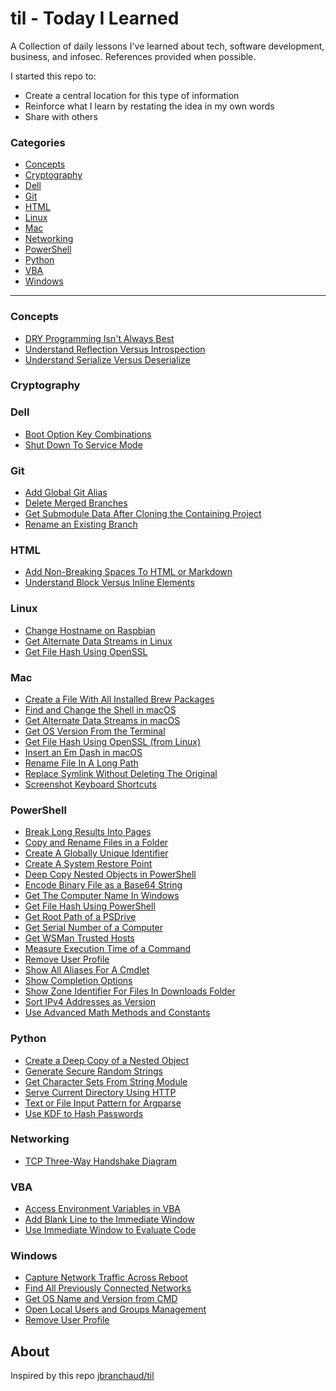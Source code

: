 # til - Today I Learned

A Collection of daily lessons I've learned about tech, software development, business, and infosec.
References provided when possible.

I started this repo to:

+ Create a central location for this type of information
+ Reinforce what I learn by restating the idea in my own words
+ Share with others

### Categories

+ [Concepts](#concepts)
+ [Cryptography](#cryptography)
+ [Dell](#dell)
+ [Git](#git)
+ [HTML](#html)
+ [Linux](#linux)
+ [Mac](#mac)
+ [Networking](#networking)
+ [PowerShell](#powershell)
+ [Python](#python)
+ [VBA](#vba)
+ [Windows](#windows)

---

### Concepts

+ [DRY Programming Isn't Always Best](concepts/dry-programming-isnt-always-best.md)
+ [Understand Reflection Versus Introspection](concepts/understand-reflection-versus-introspection.md)
+ [Understand Serialize Versus Deserialize](concepts/understand-serialize-versus-deserialize.md)

### Cryptography

### Dell

+ [Boot Option Key Combinations](dell/boot-option-key-combinations.md)
+ [Shut Down To Service Mode](dell/shut-down-to-service-mode.md)

### Git

+ [Add Global Git Alias](git/add-global-git-alias.md)
+ [Delete Merged Branches](git/delete-merged-branches.md)
+ [Get Submodule Data After Cloning the Containing Project](git/get-submodule-data-after-cloning-containing-project.md)
+ [Rename an Existing Branch](git/rename-existing-branch.md)

### HTML

+ [Add Non-Breaking Spaces To HTML or Markdown](html/add-non-breaking-spaces-to-html.md)
+ [Understand Block Versus Inline Elements](html/understand-block-versus-inline-html-elements.md)

### Linux

+ [Change Hostname on Raspbian](linux/change-hostname-on-raspbian.md)
+ [Get Alternate Data Streams in Linux](mac/get-alternate-data-streams-in-macos.md)
+ [Get File Hash Using OpenSSL](linux/get-file-hash-using-openssl.md)

### Mac

+ [Create a File With All Installed Brew Packages](mac/create-file-with-all-installed-brew-packages.md)
+ [Find and Change the Shell in macOS](mac/find-and-change-shell-in-macOS.md)
+ [Get Alternate Data Streams in macOS](mac/get-alternate-data-streams-in-macos.md)
+ [Get OS Version From the Terminal](mac/get-os-version-from-terminal.md)
+ [Get File Hash Using OpenSSL (from Linux)](linux/get-file-hash-using-openssl.md)
+ [Insert an Em Dash in macOS](mac/insert-em-dash-in-macos.md)
+ [Rename File In A Long Path](mac/rename-file-in-long-path.md)
+ [Replace Symlink Without Deleting The Original](mac/replace-symlink-without-deleting-original-first.md)
+ [Screenshot Keyboard Shortcuts](mac/screenshot-app-keyboard-shortcuts.md)

### PowerShell

+ [Break Long Results Into Pages](powershell/break-long-results-into-pages.md)
+ [Copy and Rename Files in a Folder](powershell/copy-and-rename-files-in-folder.md)
+ [Create A Globally Unique Identifier](powershell/create-globally-unique-identifiers.md)
+ [Create A System Restore Point](powershell/create-system-restore-point.md)
+ [Deep Copy Nested Objects in PowerShell](powershell/deep-copy-object-in-powershell.md)
+ [Encode Binary File as a Base64 String](powershell/encode-binary-as-base64.md)
+ [Get The Computer Name In Windows](powershell/get-computer-name.md)
+ [Get File Hash Using PowerShell](powershell/get-file-hash-using-powershell.md)
+ [Get Root Path of a PSDrive](powershell/get-root-path-of-psdrive.md)
+ [Get Serial Number of a Computer](powershell/get-serial-number-of-computer.md)
+ [Get WSMan Trusted Hosts](powershell/get-wsman-trusted-hosts.md)
+ [Measure Execution Time of a Command](powershell/measure-execution-time-of-a-command.md)
+ [Remove User Profile](powershell/remove-user-profile.md)
+ [Show All Aliases For A Cmdlet](powershell/show-all-aliases-for-a-cmdlet.md)
+ [Show Completion Options](powershell/show-completion-options.md)
+ [Show Zone Identifier For Files In Downloads Folder](powershell/show-zone-identifier-for-all-files-in-downloads-folder.md)
+ [Sort IPv4 Addresses as Version](powershell/sort-ipv4-address-as-version.md)
+ [Use Advanced Math Methods and Constants](powershell/use-math-library-methods.md)

### Python

+ [Create a Deep Copy of a Nested Object](python/deep-copy-nested-object.md)
+ [Generate Secure Random Strings](python/generate-crypto-safe-random-numbers.md)
+ [Get Character Sets From String Module](python/get-character-sets-from-string-module.md)
+ [Serve Current Directory Using HTTP](python/serve-current-directory-using-http.md)
+ [Text or File Input Pattern for Argparse](python/text-or-file-input-pattern-for-argparse.md)
+ [Use KDF to Hash Passwords](python/use-kdf-to-hash-passwords.md)

### Networking

+ [TCP Three-Way Handshake Diagram](networking/tcp-three-way-handshake.md)

### VBA

+ [Access Environment Variables in VBA](vba/access-environment-variables-in-vba.md)
+ [Add Blank Line to the Immediate Window](vba/add-blank-line-to-immediate-window.md)
+ [Use Immediate Window to Evaluate Code](vba/use-immediate-window-to-evaluate-code.md)

### Windows

+ [Capture Network Traffic Across Reboot](windows/capture-network-traffic-across-reboot.md)
+ [Find All Previously Connected Networks](windows/find-all-previously-connected-networks.md)
+ [Get OS Name and Version from CMD](windows/get-os-name-and-version-from-cmd.md)
+ [Open Local Users and Groups Management](windows/open-local-users-and-groups-msc.md)
+ [Remove User Profile](powershell/remove-user-profile.md)

## About

Inspired by this repo [jbranchaud/til](https://github.com/jbranchaud/til)
